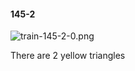 #### 145-2
![train-145-2-0.png](https://github.com/lil-lab/nlvr/raw/master/nlvr/train/images/47/train-145-2-0.png "train-145-2-0.png")

There are 2 yellow triangles